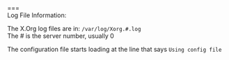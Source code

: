 ===  
Log File Information:  

The X.Org log files are in: `/var/log/Xorg.#.log`  
    The # is the server number, usually 0  

The configuration file starts loading at the line that says `Using config file`
